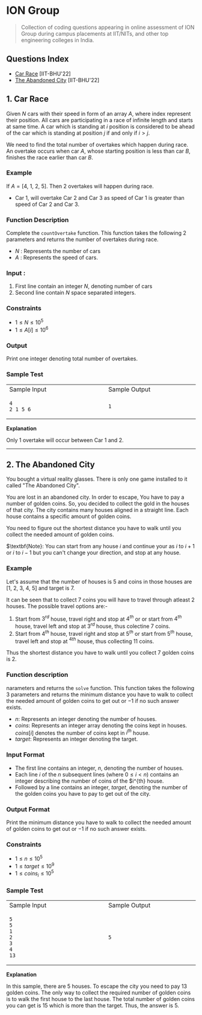 # ION Group
> Collection of coding questions appearing in online assessment of ION Group during campus placements at IIT/NITs, and other top engineering colleges in India.

## Questions Index

* [Car Race](#1-car-race) [IIT-BHU'22]
* [The Abandoned City](#2-the-abandoned-city) [IIT-BHU'22]

## 1. Car Race

Given $N$ cars with their speed in form of an array $A$, where index represent their position. All cars are participating in a race of infinite length and starts at same time. A car which is standing 
at $i$ position is considered to be ahead of the car which is standing at position $j$ if and only if $i > j$. 

We need to find the total number of overtakes which happen during race. An overtake occurs when car $A$, whose starting position is less than car $B$, finishes the race earlier than car $B$. 

### Example 

If $A = [4, \ 1, \ 2, \ 5]$. Then $2$ overtakes will happen during race. 

* Car $1$, will overtake Car $2$ and Car $3$ as speed of Car $1$ is greater than speed of Car $2$ and Car $3$. 

### Function Description 

Complete the `countOvertake` function. This function takes the following $2$ parameters and returns the number of overtakes during race. 

* $N$ : Represents the number of cars 
* $A$ : Represents the speed of cars. 


### Input : 

1. First line contain an integer $N$, denoting number of cars 
2. Second line contain $N$ space separated integers. 

### Constraints

* $1 \leq N \leq 10^5$
* $1 \leq A[i] \leq 10^6$

### Output

Print one integer denoting total number of overtakes.

### Sample Test

<table>
<tr>
<td> Sample Input </td>
<td> Sample Output </td>
</tr>
<tr>
<td>

```shell
4                               
2 1 5 6
```

</td>
<td>

```shell
1                            
```

</td>
</tr>
</table>

$\textbf{Explanation}$

Only $1$ overtake will occur between Car $1$ and $2$.

---

## 2. The Abandoned City

You bought a virtual reality glasses. There is only one game installed to it called "The Abandoned City". 

You are lost in an abandoned city. In order to escape, You have to pay a number of golden coins. So, you decided to collect the gold in the houses of that city. The city contains many houses aligned in a straight line. Each house contains a specific amount of golden coins. 

You need to figure out the shortest distance you have to walk until you collect the needed amount of golden coins.

$\textbf{Note}: You can start from any house $i$ and continue your as $i$ to $i + 1$ or $i$ to $i - 1$ but you can't change your direction, and stop at any house.

### Example 
Let's assume that the number of houses is $5$ and coins in those houses are $[1, \ 2, \ 3, \ 4, \ 5]$ and target is 7. 

It can be seen that to collect $7$ coins you will have to travel through atleast $2$ houses. The possible travel options are:- 

1. Start from $3^{rd}$ house, travel right and stop at $4^{th}$ or or start from $4^{th}$ house, travel left and stop at $3^{rd}$ house, thus colectine $7$ coins.
2. Start from $4^{th}$ house, travel right and stop at $5^{th}$ or start from $5^{th}$ house, travel left and stop at $^{4th}$ house, thus collecting $11$ coins. 

Thus the shortest distance you have to walk until you collect $7$ golden coins is $2$. 

### Function description 

narameters and returns the `solve` function. This function takes the following $3$ parameters and returns the minimum distance you have to walk to collect the needed amount of golden coins to get out or $-1$ if no such answer exists.

* $n$: Represents an integer denoting the number of houses. 
* $coins$: Represents an integer array denoting the coins kept in houses. $coins[i]$ denotes the number of coins kept in $i^{th}$ house. 
* $target$: Represents an integer denoting the target. 

### Input Format 

* The first line contains an integer, $n$, denoting the number of houses. 
* Each line $i$ of the $n$ subsequent lines (where $0 \leq i < n$\) contains an integer describing the number of coins of the $i^{th} house. 
* Followed by a line contains an integer, $target$, denoting the number of the golden coins you have to pay to get out of the city. 

### Output Format 

Print the minimum distance you have to walk to collect the needed amount of golden coins to get out or $-1$ if no such answer exists. 

### Constraints

* $1 \leq n \leq 10^5$ 
* $1 \leq target \leq 10^9$
* $1 \leq coins_i \leq 10^5$

### Sample Test

<table>
<tr>
<td> Sample Input </td>
<td> Sample Output </td>
</tr>
<tr>
<td>

```shell
5                               
5
1
2
3
4
13
```

</td>
<td>

```shell
5                            
```

</td>
</tr>
</table>

$\textbf{Explanation}$

In this sample, there are $5$ houses. To escape the city you need to pay $13$ golden coins. The only way to collect the required number of golden coins is to walk the first house to the last house. The total number of golden coins you can get is $15$ which is more than the target. Thus, the answer is $5$.




